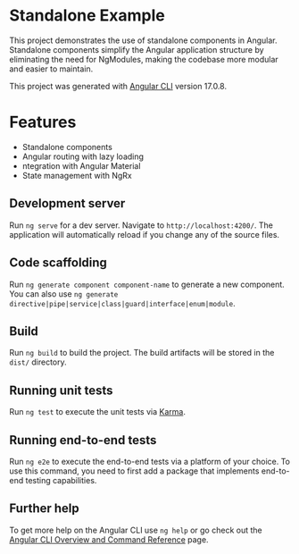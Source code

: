 # Standalone Example
This project demonstrates the use of standalone components in Angular. Standalone components simplify the Angular application structure by eliminating the need for NgModules, making the codebase more modular and easier to maintain.

This project was generated with [Angular CLI](https://github.com/angular/angular-cli) version 17.0.8.

# Features

- Standalone components
- Angular routing with lazy loading
- ntegration with Angular Material
- State management with NgRx

## Development server

Run `ng serve` for a dev server. Navigate to `http://localhost:4200/`. The application will automatically reload if you change any of the source files.

## Code scaffolding

Run `ng generate component component-name` to generate a new component. You can also use `ng generate directive|pipe|service|class|guard|interface|enum|module`.

## Build

Run `ng build` to build the project. The build artifacts will be stored in the `dist/` directory.

## Running unit tests

Run `ng test` to execute the unit tests via [Karma](https://karma-runner.github.io).

## Running end-to-end tests

Run `ng e2e` to execute the end-to-end tests via a platform of your choice. To use this command, you need to first add a package that implements end-to-end testing capabilities.

## Further help

To get more help on the Angular CLI use `ng help` or go check out the [Angular CLI Overview and Command Reference](https://angular.io/cli) page.
